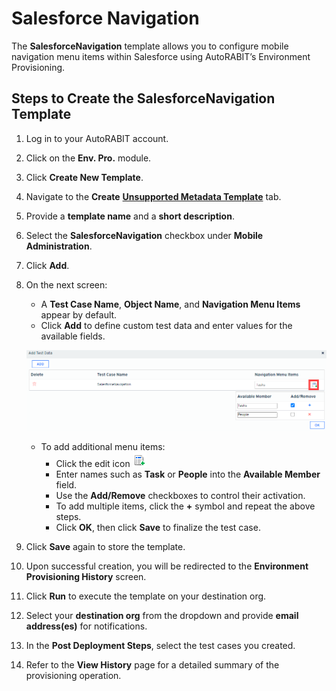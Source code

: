 # Salesforce Navigation

The **SalesforceNavigation** template allows you to configure mobile navigation menu items within Salesforce using AutoRABIT’s Environment Provisioning.

## Steps to Create the SalesforceNavigation Template

1. Log in to your AutoRABIT account.
2. Click on the **Env. Pro.** module.
3. Click **Create New Template**.
4. Navigate to the **Create** [**Unsupported Metadata Template**](../../../../../arm/arm-features/environment-provisioning/unsupported-metadata-templates/) tab.
5. Provide a **template name** and a **short description**.
6. Select the **SalesforceNavigation** checkbox under **Mobile Administration**.
7. Click **Add**.
8.  On the next screen:

    * A **Test Case Name**, **Object Name**, and **Navigation Menu Items** appear by default.
    * Click **Add** to define custom test data and enter values for the available fields.

    ![Salesforce Navigation Setup](<../../../../../../.gitbook/assets/image (86).png>)

    * To add additional menu items:
      * Click the edit icon ![Edit Icon](<../../../../../../.gitbook/assets/image (87).png>)
      * Enter names such as **Task** or **People** into the **Available Member** field.
      * Use the **Add/Remove** checkboxes to control their activation.
      * To add multiple items, click the **+** symbol and repeat the above steps.
      * Click **OK**, then click **Save** to finalize the test case.
9. Click **Save** again to store the template.
10. Upon successful creation, you will be redirected to the **Environment Provisioning History** screen.
11. Click **Run** to execute the template on your destination org.
12. Select your **destination org** from the dropdown and provide **email address(es)** for notifications.
13. In the **Post Deployment Steps**, select the test cases you created.
14. Refer to the **View History** page for a detailed summary of the provisioning operation.
